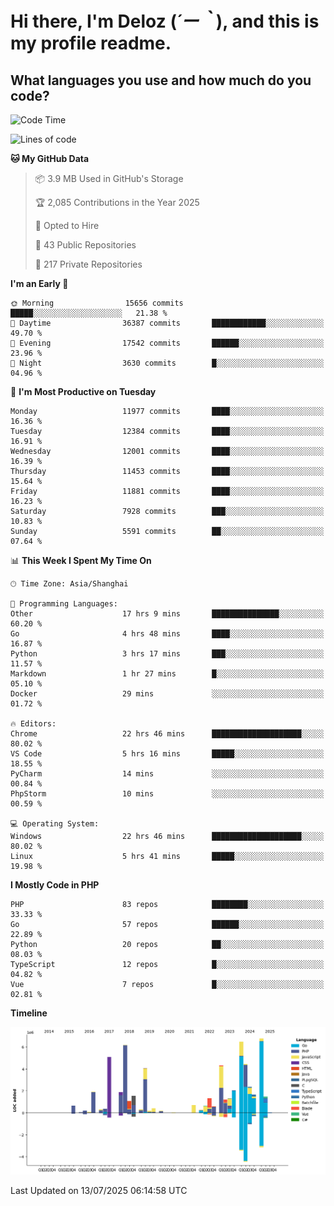 # **Hi there, I'm Deloz (*´ー｀*), and this is my profile readme.**

## **What languages you use and how much do you code?**

<!--START_SECTION:waka-->
![Code Time](http://img.shields.io/badge/Code%20Time-6%2C875%20hrs%2041%20mins-blue)

![Lines of code](https://img.shields.io/badge/From%20Hello%20World%20I%27ve%20Written-60.0%20million%20lines%20of%20code-blue)

**🐱 My GitHub Data** 

> 📦 3.9 MB Used in GitHub's Storage 
 > 
> 🏆 2,085 Contributions in the Year 2025
 > 
> 💼 Opted to Hire
 > 
> 📜 43 Public Repositories 
 > 
> 🔑 217 Private Repositories 
 > 
**I'm an Early 🐤** 

```text
🌞 Morning                15656 commits       █████░░░░░░░░░░░░░░░░░░░░   21.38 % 
🌆 Daytime                36387 commits       ████████████░░░░░░░░░░░░░   49.70 % 
🌃 Evening                17542 commits       ██████░░░░░░░░░░░░░░░░░░░   23.96 % 
🌙 Night                  3630 commits        █░░░░░░░░░░░░░░░░░░░░░░░░   04.96 % 
```
📅 **I'm Most Productive on Tuesday** 

```text
Monday                   11977 commits       ████░░░░░░░░░░░░░░░░░░░░░   16.36 % 
Tuesday                  12384 commits       ████░░░░░░░░░░░░░░░░░░░░░   16.91 % 
Wednesday                12001 commits       ████░░░░░░░░░░░░░░░░░░░░░   16.39 % 
Thursday                 11453 commits       ████░░░░░░░░░░░░░░░░░░░░░   15.64 % 
Friday                   11881 commits       ████░░░░░░░░░░░░░░░░░░░░░   16.23 % 
Saturday                 7928 commits        ███░░░░░░░░░░░░░░░░░░░░░░   10.83 % 
Sunday                   5591 commits        ██░░░░░░░░░░░░░░░░░░░░░░░   07.64 % 
```


📊 **This Week I Spent My Time On** 

```text
🕑︎ Time Zone: Asia/Shanghai

💬 Programming Languages: 
Other                    17 hrs 9 mins       ███████████████░░░░░░░░░░   60.20 % 
Go                       4 hrs 48 mins       ████░░░░░░░░░░░░░░░░░░░░░   16.87 % 
Python                   3 hrs 17 mins       ███░░░░░░░░░░░░░░░░░░░░░░   11.57 % 
Markdown                 1 hr 27 mins        █░░░░░░░░░░░░░░░░░░░░░░░░   05.10 % 
Docker                   29 mins             ░░░░░░░░░░░░░░░░░░░░░░░░░   01.72 % 

🔥 Editors: 
Chrome                   22 hrs 46 mins      ████████████████████░░░░░   80.02 % 
VS Code                  5 hrs 16 mins       █████░░░░░░░░░░░░░░░░░░░░   18.55 % 
PyCharm                  14 mins             ░░░░░░░░░░░░░░░░░░░░░░░░░   00.84 % 
PhpStorm                 10 mins             ░░░░░░░░░░░░░░░░░░░░░░░░░   00.59 % 

💻 Operating System: 
Windows                  22 hrs 46 mins      ████████████████████░░░░░   80.02 % 
Linux                    5 hrs 41 mins       █████░░░░░░░░░░░░░░░░░░░░   19.98 % 
```

**I Mostly Code in PHP** 

```text
PHP                      83 repos            ████████░░░░░░░░░░░░░░░░░   33.33 % 
Go                       57 repos            ██████░░░░░░░░░░░░░░░░░░░   22.89 % 
Python                   20 repos            ██░░░░░░░░░░░░░░░░░░░░░░░   08.03 % 
TypeScript               12 repos            █░░░░░░░░░░░░░░░░░░░░░░░░   04.82 % 
Vue                      7 repos             █░░░░░░░░░░░░░░░░░░░░░░░░   02.81 % 
```



**Timeline**

![Lines of Code chart](https://raw.githubusercontent.com/deloz/deloz/main/assets/bar_graph.png)


 Last Updated on 13/07/2025 06:14:58 UTC
<!--END_SECTION:waka-->
